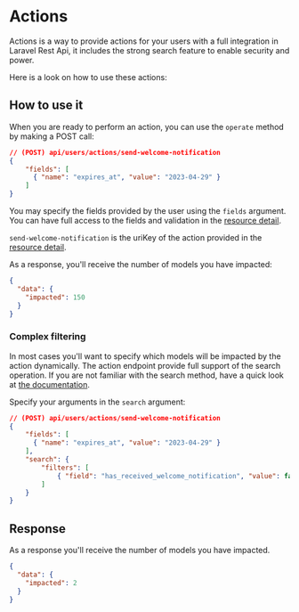 # Actions

Actions is a way to provide actions for your users with a full integration in Laravel Rest Api, it includes the strong search feature to enable security and power.

Here is a look on how to use these actions:

## How to use it

When you are ready to perform an action, you can use the `operate` method by making a POST call:

```json
// (POST) api/users/actions/send-welcome-notification
{
    "fields": [
      { "name": "expires_at", "value": "2023-04-29" }
    ]
}
```

You may specify the fields provided by the user using the `fields` argument. You can have full access to the fields and validation in the [resource detail](/endpoints/detail).

`send-welcome-notification` is the uriKey of the action provided in the [resource detail](/endpoints/detail).

As a response, you'll receive the number of models you have impacted:

```json
{
  "data": {
    "impacted": 150
  }
}
```

### Complex filtering

In most cases you'll want to specify which models will be impacted by the action dynamically. The action endpoint provide full support of the search operation.
If you are not familiar with the search method, have a quick look at [the documentation](/endpoints/search).

Specify your arguments in the `search` argument:

```json
// (POST) api/users/actions/send-welcome-notification
{
    "fields": [
      { "name": "expires_at", "value": "2023-04-29" }
    ],
    "search": {
        "filters": [
            { "field": "has_received_welcome_notification", "value": false }
        ]
    }
}
```

## Response

As a response you'll receive the number of models you have impacted.

```json
{
  "data": {
    "impacted": 2
  }
}
```
